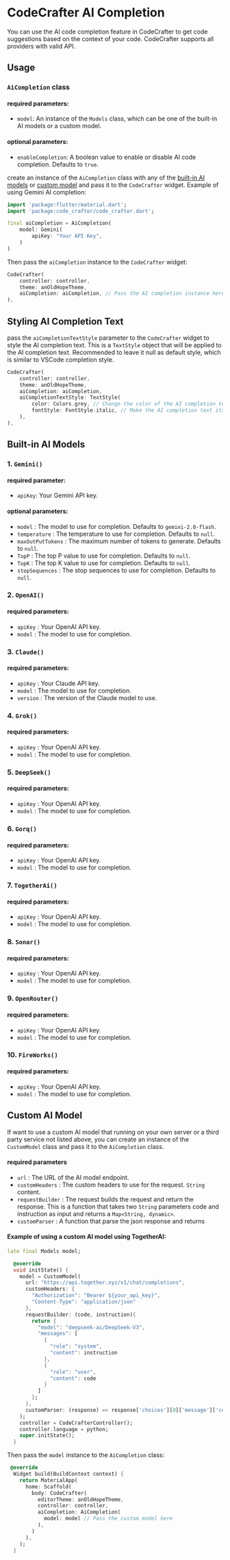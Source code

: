# CodeCrafter AI Completion

You can use the AI code completion feature in CodeCrafter to get code suggestions based on the context of your code. CodeCrafter supports all providers with valid API.

## Usage

### `AiCompletion` class
#### required parameters:
- `model`: An instance of the `Models` class, which can be one of the built-in AI models or a custom model.
#### optional parameters:
- `enableCompletion`: A boolean value to enable or disable AI code completion. Defaults to `true`.

create an instance of the `AiCompletion` class with any of the [built-in AI models](#built-in-ai-models) or [custom model](#custom-ai-model) and pass it to the `CodeCrafter` widget.
Example of using Gemini AI completion:

```dart
import 'package:flutter/material.dart';
import 'package:code_crafter/code_crafter.dart';

final aiCompletion = AiCompletion(
    model: Gemini(
        apiKey: "Your API Key",
    )
)
```

Then pass the `aiCompletion` instance to the `CodeCrafter` widget:

```dart
CodeCrafter(
    controller: controller,
    theme: anOldHopeTheme,
    aiCompletion: aiCompletion, // Pass the AI completion instance here
),
```

## Styling AI Completion Text
pass the `aiCompletionTextStyle` parameter to the `CodeCrafter` widget to style the AI completion text. This is a `TextStyle` object that will be applied to the AI completion text. Recommended to leave it null as default style, which is similar to VSCode completion style.

```dart
CodeCrafter(
    controller: controller,
    theme: anOldHopeTheme,
    aiCompletion: aiCompletion,
    aiCompletionTextStyle: TextStyle(
        color: Colors.grey, // Change the color of the AI completion text
        fontStyle: FontStyle.italic, // Make the AI completion text italic
    ),
),
```

## Built-in AI Models

### 1. `Gemini()`
#### required parameter:
- `apiKey`: Your Gemini API key.
#### optional parameters:
- `model` : The model to use for completion. Defaults to `gemini-2.0-flash`.
- `temperature` : The temperature to use for completion. Defaults to `null`.
- `maxOutPutTokens` : The maximum number of tokens to generate. Defaults to `null`.
- `TopP` : The top P value to use for completion. Defaults to `null`.
- `TopK` : The top K value to use for completion. Defaults to `null`.
- `stopSequences` : The stop sequences to use for completion. Defaults to `null`.

### 2. `OpenAI()`
#### required parameters:
- `apiKey` : Your OpenAI API key.
- `model` : The model to use for completion.

### 3. `Claude()`
#### required parameters:
- `apiKey` : Your Claude API key.
- `model` : The model to use for completion.
- `version` : The version of the Claude model to use.

### 4. `Grok()`
#### required parameters:
- `apiKey` : Your OpenAI API key.
- `model` : The model to use for completion.

### 5. `DeepSeek()`
#### required parameters:
- `apiKey` : Your OpenAI API key.
- `model` : The model to use for completion.

### 6. `Gorq()`
#### required parameters:
- `apiKey` : Your OpenAI API key.
- `model` : The model to use for completion.

### 7. `TogetherAi()`
#### required parameters:
- `apiKey` : Your OpenAI API key.
- `model` : The model to use for completion.

### 8. `Sonar()`
#### required parameters:
- `apiKey` : Your OpenAI API key.
- `model` : The model to use for completion.

### 9. `OpenRouter()`
#### required parameters:
- `apiKey` : Your OpenAI API key.
- `model` : The model to use for completion.

### 10. `FireWorks()`
#### required parameters:
- `apiKey` : Your OpenAI API key.
- `model` : The model to use for completion.

## Custom AI Model

If want to use a custom AI model that running on your own server or a third party service not listed above, you can create an instance of the `CustomModel` class and pass it to the `AiCompletion` class. 

#### required parameters
- `url` : The URL of the AI model endpoint.
- `customHeaders` : The custom headers to use for the request.
`String` content.
- `requestBuilder` : The request builds the request and return the response. This is a function that takes two `String` parameters code and instruction as input and returns a `Map<String, dynamic>`.
- `customParser` : A function that parse the json response and returns 

#### Example of using a custom AI model using TogetherAI:

```dart
late final Models model;

  @override
  void initState() {
    model = CustomModel(
      url: "https://api.together.xyz/v1/chat/completions",
      customHeaders: {
        "Authorization": "Bearer ${your_api_key}",
        "Content-Type": "application/json"
      },
      requestBuilder: (code, instruction){
        return {
          "model": "deepseek-ai/DeepSeek-V3",
          "messages": [
            {
              "role": "system",
              "content": instruction
            },
            {
              "role": "user",
              "content": code
            }
          ]
        };
      },
      customParser: (response) => response['choices'][0]['message']['content']
    );
    controller = CodeCrafterController();
    controller.language = python;
    super.initState();
  }
```
Then pass the `model` instance to the `AiCompletion` class:

```dart
 @override
  Widget build(BuildContext context) {
    return MaterialApp(
      home: Scaffold(
        body: CodeCrafter(
          editorTheme: anOldHopeTheme,
          controller: controller,
          aiCompletion: AiCompletion(
            model: model // Pass the custom model here
          ),
        )
      ),
    );
  }
```